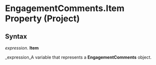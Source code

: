 
# EngagementComments.Item Property (Project)

## Syntax

 _expression_. **Item**

 _expression_A variable that represents a  **EngagementComments** object.

